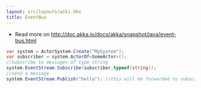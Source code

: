 ```yaml
---
layout: src/layouts/wiki.hbs
title: EventBus
---
```

* Read more on http://doc.akka.io/docs/akka/snapshot/java/event-bus.html

```csharp
var system = ActorSystem.Create("MySystem");
var subscriber = system.ActorOf<SomeActor>();
//Subscribe to messages of type string
system.EventStream.Subscribe(subscriber,typeof(string));
//send a message
system.EventStream.Publish("hello"); //this will be forwarded to subscriber
```
